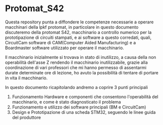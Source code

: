 # Protomat_S42
Questa repository punta a diffondere le competenze necessarie a operare macchinari della lpkf protomat, in particolare in questo documento discuteremo della protomat S42,
macchinario a controllo numerico per la prototipazione di circuiti stampati, e ai software a questo corredati, quali, CircuitCam software di CAM(Computer Aided Manufacturing) e
a Boardmaster software utilizzato per operare il macchinario.

Il macchinario inizialmente si trovava in stato di inutilizzo, a causa della non operabilità dell'asse Z rendendo il macchinario inutilizzabile, grazie alla coordinazione di vari professori
che mi hanno permesso di assentarmi durate determinate ore di lezione, ho avuto la possibilità di tentare di portare in vita il macchinario.

In questo documento ricapitolando andremo a coprire 3 punti principali
1. Funzionamento Hardware e componenti che consentono l'operabilità del macchinario, e come è stato diagnosticato il problema
2. Funzionamento e utilizzo dei software principali (BM e CircuitCam)
3. Design e Prototipazione di una scheda STM32, seguendo le linee guida del produttore

